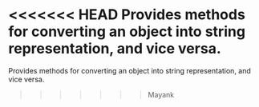 <<<<<<< HEAD
Provides methods for converting an object into string representation, and vice versa.
=======
Provides methods for converting an object into string representation, and vice versa.
>>>>>>> Mayank
